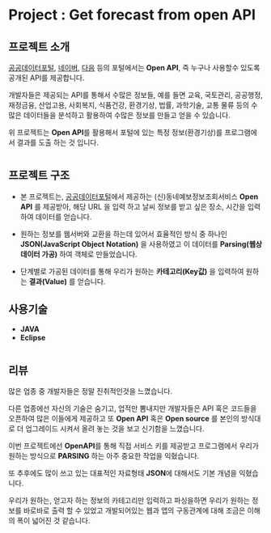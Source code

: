 # Project : Get forecast from open API

## 프로젝트 소개

[공공데이터포털](https://www.data.go.kr/), [네이버](http://openapi.naver.com), [다음](http://dna.daum.net/apis/) 등의 포털에서는 **Open API**,  즉 누구나 사용할수 있도록 공개된 API를 제공합니다.

개발자들은 제공되는 API를 통해서 수많은 정보들, 예를 들면 교육, 국토관리, 공공행정, 재정금융, 산업고용, 사회복지, 식품건강, 환경기상,
법률, 과학기술, 교통 물류 등의 수많은 데이터들을 분석하고 활용하여 수많은 정보를 만들고 얻을 수 있습니다.

위 프로젝트는 **Open API**를 활용해서 포털에 있는 특정 정보(환경기상)를 프로그램에서 결과를 도출 하는 것 입니다.  
#


## 프로젝트 구조

- 본 프로젝트는, [공공데이터포털]( www.data.go.kr)에서 제공하는 (신)동네예보정보조회서비스 **Open API** 를 제공받아, 해당 URL 을 입력
    하고 날씨 정보를 받고 싶은 장소, 시간을 입력하여 데이터를 얻습니다.
    
- 원하는 정보를 웹서버와 교환을 하는데 있어서 효율적인 방식 중 하나인 **JSON(JavaScript Object Notation)** 을 사용하였고 이 데이터를 **Parsing(웹상 데이터 가공)** 하여 객체로 만들었습니다.

- 단계별로 가공된 데이터를 통해 우리가 원하는 **카테고리(Key값)** 을 입력하여 원하는 **결과(Value)** 를 얻습니다.

## 사용기술
- **JAVA**
- **Eclipse**  
#


## 리뷰

많은 업종 중 개발자들은 정말 진취적인것을 느꼈습니다.

다른 업종에선 자신의 기술은 숨기고, 업적만 뽐내지만 개발자들은 API 혹은 코드들을 오픈하여
많은 이들에게 제공하고 또 **Open API** 혹은 **Open source** 를 본인의 방식대로 더 업그레이드 시켜서 올려 놓는 것을 보고
신기함을 느꼈습니다.

이번 프로젝트에선 **OpenAPI**를 통해 직접 서비스 키를 제공받고 프로그램에서 우리가 원하는 방식으로 **PARSING** 하는 아주 중요한 작업을 익혔습니다.

또 추후에도 많이 쓰고 있는 대표적인 자료형태 **JSON**에 대해서도 기본 개념을 익혔습니다.

우리가 원하는, 얻고자 하는 정보의 카테고리만 입력하고 파싱을하면 우리가 원하는 정보를 바로바로 출력 할 수 있었고
개발되어있는 웹과 앱의 구동관계에 대해 조금은 이해의 폭이 넓어진 것 같습니다.
